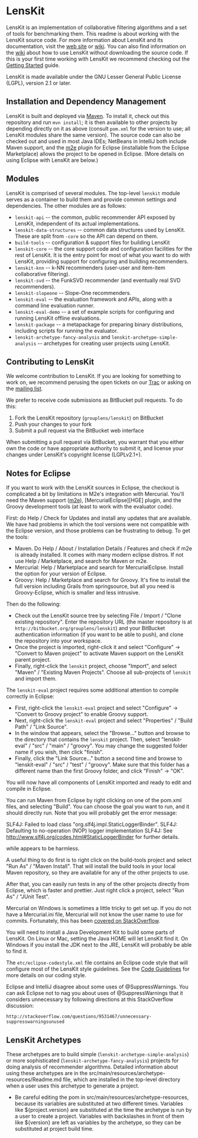 # LensKit

LensKit is an implementation of collaborative filtering algorithms and
a set of tools for benchmarking them.  This readme is about working with
the LensKit source code.  For more information about
LensKit and its documentation, visit the [web site][] or [wiki][].  You 
can also find information on the [wiki][] about how to use LensKit 
without downloading the source code.  If this is your first time working
with LensKit we recommend checking out the [Getting Started][] guide.

[web site]: http://lenskit.grouplens.org
[wiki]: http://bitbucket.org/grouplens/lenskit/wiki/
[Getting Started]: http://bitbucket.org/grouplens/lenskit/wiki/GettingStarted
[mailing list]: https://wwws.cs.umn.edu/mm-cs/listinfo/lenskit

LensKit is made available under the GNU Lesser General Public License
(LGPL), version 2.1 or later.

## Installation and Dependency Management

LensKit is built and deployed via [Maven][].  To install it, check out
this repository and run `mvn install`; it is then available to other projects by
depending directly on it as above (consult `pom.xml` for the version to use; all LensKit
modules share the same version).  The source code can also be checked out and used
in most Java IDEs; NetBeans in IntelliJ both include Maven support, and the [m2e][]
plugin for Eclipse (installable from the Eclipse Marketplace) allows the project to
be opened in Eclipse. (More details on using Eclipse with LensKit are below.)

[Maven]: http://maven.apache.org
[m2e]: http://eclipse.org/m2e

## Modules

LensKit is comprised of several modules.  The top-level `lenskit`
module serves as a container to build them and provide common settings
and dependencies.  The other modules are as follows:

* `lenskit-api` -- the common, public recommender API exposed by LensKit, independent
  of its actual implementations.
* `lenskit-data-structures` -- common data structures used by LensKit.
  These are split from `-core` so the API can depend on them.
* `build-tools` -- configuration & support files for building LensKit
* `lenskit-core` -- the core support code and configuration facilities for
  the rest of LensKit. It is the entry point for most of what you want to do with
  LensKit, providing support for configuring and building recommenders.
* `lenskit-knn` -- k-NN recommenders (user-user and item-item collaborative
  filtering).
* `lenskit-svd` -- the FunkSVD recommender (and eventually real SVD recommenders).
* `lenskit-slopeone` -- Slope-One recommenders.
* `lenskit-eval` -- the evaluation framework and APIs, along with a command line
  evaluation runner.
* `lenskit-eval-demo` -- a set of example scripts for configuring and running LensKit
  offline evaluations.
* `lenskit-package` -- a metapackage for preparing binary distributions, including
  scripts for running the evaluator.
* `lenskit-archetype-fancy-analysis` and `lenskit-archetype-simple-analysis` -- archetypes for creating user projects using LensKit.
  
## Contributing to LensKit
  
We welcome contribution to LensKit.  If you are looking for something
to work on, we recommend perusing the open tickets on our [Trac][wiki]
or asking on the [mailing list][].

We prefer to receive code submissions as BitBucket pull requests.  To
do this:

1. Fork the LensKit repository (`grouplens/lenskit`) on BitBucket
2. Push your changes to your fork
3. Submit a pull request via the BitBucket web interface
   
When submitting a pull request via BitBucket, you warrant that you
either own the code or have appropriate authority to submit it, and
license your changes under LensKit's copyright license (LGPLv2.1+).

## Notes for Eclipse

If you want to work with the LensKit sources in Eclipse, the checkout is complicated a bit
by limitations in M2e's integration with Mercurial. You'll need the Maven support ([m2e][]),
[MercurialEclipse][HGE] plugin, and the Groovy development tools (at least to work with the
evaluator code).  

First: do Help / Check for Updates and install any updates that are available.  We have had
problems in which the tool versions were not compatible with the Eclipse version, and those
problems can be frustrating to debug.  To get the tools:

* Maven.  Do Help / About / Installation Details / Features and check if m2e is already installed.
  It comes with many modern eclipse distros.  If not use Help / Marketplace, and search for Maven
  or m2e.
* Mercurial: Help / Marketplace and search for MercurialEclipse.  Install the option for 
  your version of Eclipse.
* Groovy: Help / Marketplace and search for Groovy.  It's fine to install the full version 
  including Grails from springsource, but all you need is
  Groovy-Eclipse, which is smaller and less intrusive.
 
Then do the following:

* Check out the LensKit source tree by selecting File / Import / "Clone existing repository".
  Enter the repository URL (the master repository is at `http://bitbucket.org/grouplens/lenskit`)
  and your BitBucket authentication information (if you want to be able to push), and clone the
  repository into your workspace.
* Once the project is imported, right-click it and select "Configure" -> "Convert to Maven project"
  to activate Maven support on the LensKit parent project.
* Finally, right-click the `lenskit` project, choose "Import", and select "Maven" / "Existing
  Maven Projects". Choose all sub-projects of `lenskit` and import them.

The `lenskit-eval` project requires some additional attention to compile correctly in Eclipse:

* First, right-click the `lenskit-eval` project and select "Configure" -> "Convert to 
  Groovy project" to enable Groovy support.
* Next, right-click the `lenskit-eval` project and select "Properties" / "Build Path" /
  "Link Source".
* In the window that appears, select the "Browse..." button and browse to the directory that
  contains the `lenskit` project. Then, select "lenskit-eval" / "src" / "main" / "groovy".
  You may change the suggested folder name if you wish, then click "finish".
* Finally, click the "Link Source..." button a second time and browse to "lenskit-eval" / 
  "src" / "test" / "groovy". Make sure that this folder has a different name than the first
  Groovy folder, and click "Finish" -> "OK".  
  
You will now have all components of LensKit imported and ready to edit and compile in Eclipse.

You can run Maven from Eclipse by right clicking on one of the pom.xml files, and selecting
"Build".  You can choose the goal you want to run, and it should directly run.  Note that you
will probably get the error message:

SLF4J: Failed to load class "org.slf4j.impl.StaticLoggerBinder".
SLF4J: Defaulting to no-operation (NOP) logger implementation
SLF4J: See http://www.slf4j.org/codes.html#StaticLoggerBinder for further details.

while appears to be harmless.

A useful thing to do first is to right click on the build-tools project and select
"Run As" / "Maven Install".  That will install the build tools in your local Maven
repository, so they are available for any of the other projects to use.

After that, you can easily run tests in any of the other projects directly from Eclipse,
which is faster and prettier.  Just right click a project, select "Run As" / "JUnit Test".

Mercurial on Windows is sometimes a little tricky to get set up.  If
you do not have a Mercurial.ini file, Mercurial will not know the user
name to use for commits.  Fortunately, this has been
[covered on StackOverflow](http://stackoverflow.com/questions/2329023/mercurial-error-abort-no-username-supplied).

You will need to install a Java Development Kit to build some parts of
LensKit.  On Linux or Mac, setting the Java HOME will let LensKit find
it. On Windows if you install the JDK next to the JRE, LensKit will
probably be able to find it.

The `etc/eclipse-codestyle.xml` file contains an Eclipse code style
that will configure most of the LensKit style guidelines.  See the
[Code Guidelines][] for more details on our coding style.

[Code Guidelines]: https://bitbucket.org/grouplens/lenskit/wiki/CodeGuidelines

Eclipse and IntelliJ disagree about some uses of @SuppressWarnings.  You can
ask Eclipse not to nag you about uses of @SuppressWarnings that it considers
unnecessary by following directions at this StackOverflow discussion:

    http://stackoverflow.com/questions/9531467/unnecessary-suppresswarningsunused

## LensKit Archetypes

These archetypes are to build simple
(`lenskit-archetype-simple-analysis`) or more sophisticated
(`lenskit-archetype-fancy-analysis`) projects for doing analysis of
recommender algorithms.  Detailed information about using these
archetypes are in the src/main/resources/archetype-resources/Readme.md
file, which are installed in the top-level directory when a user uses
this archetype to generate a project.

* Be careful editing the pom in src/main/resources/archetype-resources, 
  because its variables are substituted
  at two different times.  Variables like ${project.version} are
  substituted at the time the archetype is run by a user to create a
  project.  Variables with backslashes in front of them like
  \${version} are left as variables by the archetype, so they can be
  substituted at project build time.
